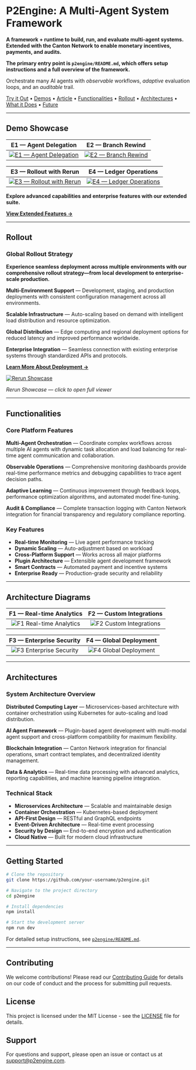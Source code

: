 # P2Engine: A Multi-Agent System Framework

**A framework + runtime to build, run, and evaluate multi-agent systems. Extended with the Canton Network to enable monetary incentives, payments, and audits.**

**The primary entry point is `p2engine/README.md`, which offers setup instructions and a full overview of the framework.**

Orchestrate many AI agents with _observable_ workflows, _adaptive_ evaluation loops, and an _auditable_ trail.

[Try it Out](p2engine/) • [Demos](demos/) • [Article](https://www.adamsioud.com/projects/p2engine.html) • [Functionalities](#functionalities) • [Rollout](#rollout) • [Architectures](#architectures) • [What it Does](#hello) • [Future](#future)

---

## Demo Showcase

|                                           **E1 — Agent Delegation**                                            |                                           **E2 — Branch Rewind**                                            |
| :------------------------------------------------------------------------------------------------------------: | :---------------------------------------------------------------------------------------------------------: |
| [![E1 — Agent Delegation](demos/thumbs/e1_320x180.gif)](https://www.adamsioud.com/projects/p2engine.html?v=e1) | [![E2 — Branch Rewind](demos/thumbs/e2_320x180.gif)](https://www.adamsioud.com/projects/p2engine.html?v=e2) |

|                                           **E3 — Rollout with Rerun**                                            |                                           **E4 — Ledger Operations**                                            |
| :--------------------------------------------------------------------------------------------------------------: | :-------------------------------------------------------------------------------------------------------------: |
| [![E3 — Rollout with Rerun](demos/thumbs/e3_320x180.gif)](https://www.adamsioud.com/projects/p2engine.html?v=e3) | [![E4 — Ledger Operations](demos/thumbs/e4_320x180.gif)](https://www.adamsioud.com/projects/p2engine.html?v=e4) |

**Explore advanced capabilities and enterprise features with our extended suite.**

**[View Extended Features →](#extended-features)**

---

## Rollout

### Global Rollout Strategy

**Experience seamless deployment across multiple environments with our comprehensive rollout strategy—from local development to enterprise-scale production.**

**Multi-Environment Support** — Development, staging, and production deployments with consistent configuration management across all environments.

**Scalable Infrastructure** — Auto-scaling based on demand with intelligent load distribution and resource optimization.

**Global Distribution** — Edge computing and regional deployment options for reduced latency and improved performance worldwide.

**Enterprise Integration** — Seamless connection with existing enterprise systems through standardized APIs and protocols.

**[Learn More About Deployment →](#deployment)**

[![Rerun Showcase](demos/rollout_rerun_showcase_4x_short.gif)](https://www.adamsioud.com/projects/p2engine.html?v=hero)

_Rerun Showcase — click to open full viewer_

---

## Functionalities

### Core Platform Features

**Multi-Agent Orchestration** — Coordinate complex workflows across multiple AI agents with dynamic task allocation and load balancing for real-time agent communication and collaboration.

**Observable Operations** — Comprehensive monitoring dashboards provide real-time performance metrics and debugging capabilities to trace agent decision paths.

**Adaptive Learning** — Continuous improvement through feedback loops, performance optimization algorithms, and automated model fine-tuning.

**Audit & Compliance** — Complete transaction logging with Canton Network integration for financial transparency and regulatory compliance reporting.

### Key Features

- **Real-time Monitoring** — Live agent performance tracking
- **Dynamic Scaling** — Auto-adjustment based on workload
- **Cross-Platform Support** — Works across all major platforms
- **Plugin Architecture** — Extensible agent development framework
- **Smart Contracts** — Automated payment and incentive systems
- **Enterprise Ready** — Production-grade security and reliability

---

## Architecture Diagrams

|                         **F1 — Real-time Analytics**                         |                          **F2 — Custom Integrations**                          |
| :--------------------------------------------------------------------------: | :----------------------------------------------------------------------------: |
| ![F1 Real-time Analytics](p2engine/docs/architecture/execution-sequence.png) | ![F2 Custom Integrations](p2engine/docs/architecture/observability-events.png) |

|                        **F3 — Enterprise Security**                         |                        **F4 — Global Deployment**                        |
| :-------------------------------------------------------------------------: | :----------------------------------------------------------------------: |
| ![F3 Enterprise Security](p2engine/docs/architecture/orchestration-fsm.png) | ![F4 Global Deployment](p2engine/docs/architecture/transaction_flow.png) |

---

## Architectures

### System Architecture Overview

**Distributed Computing Layer** — Microservices-based architecture with container orchestration using Kubernetes for auto-scaling and load distribution.

**AI Agent Framework** — Plugin-based agent development with multi-modal agent support and cross-platform compatibility for maximum flexibility.

**Blockchain Integration** — Canton Network integration for financial operations, smart contract templates, and decentralized identity management.

**Data & Analytics** — Real-time data processing with advanced analytics, reporting capabilities, and machine learning pipeline integration.

### Technical Stack

- **Microservices Architecture** — Scalable and maintainable design
- **Container Orchestration** — Kubernetes-based deployment
- **API-First Design** — RESTful and GraphQL endpoints
- **Event-Driven Architecture** — Real-time event processing
- **Security by Design** — End-to-end encryption and authentication
- **Cloud Native** — Built for modern cloud infrastructure

---

## Getting Started

```bash
# Clone the repository
git clone https://github.com/your-username/p2engine.git

# Navigate to the project directory
cd p2engine

# Install dependencies
npm install

# Start the development server
npm run dev
```

For detailed setup instructions, see [`p2engine/README.md`](p2engine/README.md).

---

## Contributing

We welcome contributions! Please read our [Contributing Guide](CONTRIBUTING.md) for details on our code of conduct and the process for submitting pull requests.

## License

This project is licensed under the MIT License - see the [LICENSE](LICENSE) file for details.

## Support

For questions and support, please open an issue or contact us at [support@p2engine.com](mailto:support@p2engine.com).
